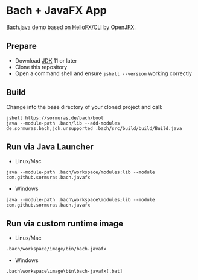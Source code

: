 # Bach + JavaFX App

[Bach.java] demo based on [HelloFX/CLI](https://github.com/openjfx/samples/tree/master/HelloFX/CLI) by [OpenJFX].

## Prepare

- Download [JDK] 11 or later
- Clone this repository
- Open a command shell and ensure `jshell --version` working correctly

## Build

Change into the base directory of your cloned project and call:

```shell script
jshell https://sormuras.de/bach/boot
java --module-path .bach/lib --add-modules de.sormuras.bach,jdk.unsupported .bach/src/build/build/Build.java
```

## Run via Java Launcher

- Linux/Mac
```shell script
java --module-path .bach/workspace/modules:lib --module com.github.sormuras.bach.javafx
```

- Windows
```shell script
java --module-path .bach\workspace\modules;lib --module com.github.sormuras.bach.javafx
```

## Run via custom runtime image

- Linux/Mac
```shell script
.bach/workspace/image/bin/bach-javafx
```

- Windows
```shell script
.bach\workspace\image\bin\bach-javafx[.bat]
```


[Bach.java]: https://github.com/sormuras/bach
[JDK]: https://jdk.java.net
[OpenJFX]: https://openjfx.io
